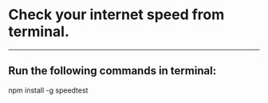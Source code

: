 <h1> Check your internet speed from terminal. </h1>
<hr>

 <h2>Run the following commands in terminal:</h2>
          npm install -g
          speedtest
 
                    
